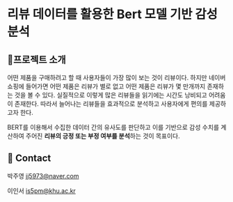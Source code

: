 # 리뷰 데이터를 활용한 Bert 모델 기반 감성분석

## 🔷프로젝트 소개
어떤 제품을 구매하려고 할 때 사용자들이 가장 많이 보는 것이 리뷰이다. 
하지만 네이버 쇼핑에 들어가면 어떤 제품은 리뷰가 별로 없고 어떤 제품은 리뷰가 몇 만개까지 존재하는 것을 볼 수 있다.
실질적으로 이렇게 많은 리뷰들을 읽기에는 시간도 낭비되고 어려움이 존재한다.
따라서 늘어나는 리뷰들을 효과적으로 분석하고 사용자에게 편의를 제공하고자 한다.

BERT를 이용해서 수집한 데이터 간의 유사도를 판단하고 이를 기반으로 감성 수치를 계산하여 주어진 **리뷰의 긍정 또는 
부정 여부를 분석**하는 것이 목표이다. 


## 🔷 Contact
박주영 jj5973@naver.com

이인서 is5pm@khu.ac.kr

